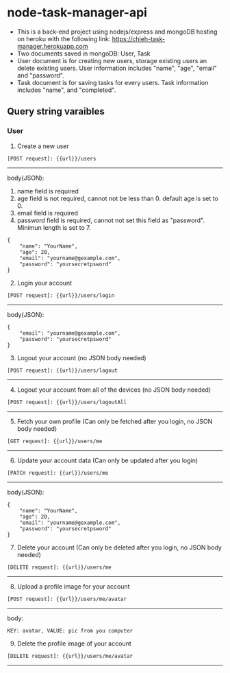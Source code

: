 # node-task-manager-api
* This is a back-end project using nodejs/express and mongoDB hosting on heroku with the following link: https://chieh-task-manager.herokuapp.com
* Two documents saved in mongoDB: User, Task
* User document is for creating new users, storage existing users an delete existing users. User information includes "name", "age", "email" and "password".
* Task document is for saving tasks for every users. Task information includes "name", and "completed".

## Query string varaibles
### User
1. Create a new user
```
[POST request]: {{url}}/users
```
***
body(JSON):
1. name field is required
2. age field is not required, cannot not be less than 0. default age is set to 0.
3. email field is required
4. password field is required, cannot not set this field as "password". Minimun length is set to 7.
```
{
    "name": "YourName",
    "age": 20,
    "email": "yourname@gexample.com",
    "password": "yoursecretpsword"
}
```
2. Login your account
```
[POST request]: {{url}}/users/login
```
***
body(JSON):
```
{
    "email": "yourname@gexample.com",
    "password": "yoursecretpsword"
}
```
3. Logout your account (no JSON body needed)
```
[POST request]: {{url}}/users/logout
```
***
4. Logout your account from all of the devices (no JSON body needed)
```
[POST request]: {{url}}/users/logoutAll
```
***
5. Fetch your own profile (Can only be fetched after you login, no JSON body needed)
```
[GET request]: {{url}}/users/me
```
***
6. Update your account data (Can only be updated after you login)
```
[PATCH request]: {{url}}/users/me
```
***
body(JSON):
```
{
    "name": "YourName",
    "age": 20,
    "email": "yourname@gexample.com",
    "password": "yoursecretpsword"
}
```
7. Delete your account (Can only be deleted after you login, no JSON body needed)
```
[DELETE request]: {{url}}/users/me
```
***
8. Upload a profile image for your account
```
[POST request]: {{url}}/users/me/avatar
```
***
body:
```
KEY: avatar, VALUE: pic from you computer
```
9. Delete the profile image of your account
```
[DELETE request]: {{url}}/users/me/avatar
```
***

